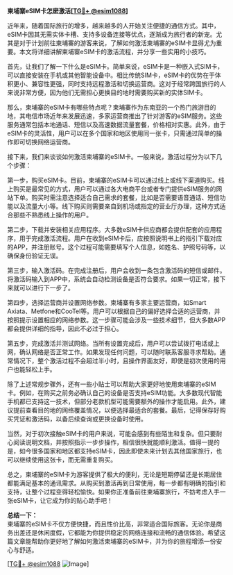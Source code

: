 **柬埔寨eSIM卡怎麽激活[[TG💪+ @esim1088](https://t.me/s/esim1088)]**

近年来，随着国际旅行的增多，越来越多的人开始关注便捷的通信方式。其中，eSIM卡因其无需实体卡槽、支持多设备连接等优点，逐渐成为旅行者的新宠。尤其是对于计划前往柬埔寨的游客来说，了解如何激活柬埔寨的eSIM卡显得尤为重要。本文将详细讲解柬埔寨eSIM卡的激活流程，并分享一些实用的小技巧。

首先，让我们了解一下什么是eSIM卡。简单来说，eSIM卡是一种嵌入式SIM卡，可以直接安装在手机或其他智能设备中。相比传统SIM卡，eSIM卡的优势在于体积更小、兼容性更强，同时支持远程激活和切换运营商。这对于经常跨国旅行的人来说非常方便，因为他们无需担心更换目的地时需要购买新的实体SIM卡。

那么，柬埔寨的eSIM卡有哪些特点呢？柬埔寨作为东南亚的一个热门旅游目的地，其电信市场近年来发展迅速，多家运营商推出了针对游客的eSIM服务。这些服务通常包括本地通话、短信以及高速数据流量套餐，价格相对实惠。此外，由于eSIM卡的灵活性，用户可以在多个国家和地区使用同一张卡，只需通过简单的操作即可切换网络运营商。

接下来，我们来谈谈如何激活柬埔寨的eSIM卡。一般来说，激活过程分为以下几个步骤：

第一步，购买eSIM卡。目前，柬埔寨的eSIM卡可以通过线上或线下渠道购买。线上购买是最常见的方式，用户可以通过各大电商平台或者专门提供eSIM服务的网站下单。购买时需注意选择适合自己需求的套餐，比如是否需要语音通话、短信功能以及流量大小等。线下购买则需要亲自到机场或指定的营业厅办理，这种方式适合那些不熟悉线上操作的用户。

第二步，下载并安装相关应用程序。大多数eSIM卡供应商都会提供配套的应用程序，用于完成激活流程。用户在收到eSIM卡后，应按照说明书上的指引下载对应的APP，并注册账号。这个过程可能需要填写个人信息，如姓名、护照号码等，以确保身份验证无误。

第三步，输入激活码。在完成注册后，用户会收到一条包含激活码的短信或邮件。将激活码输入到APP中，系统会自动检测设备是否符合要求。如果一切正常，接下来就可以进行下一步了。

第四步，选择运营商并设置网络参数。柬埔寨有多家主要运营商，如Smart Axiata、Metfone和CooTel等。用户可以根据自己的偏好选择合适的运营商，并按照提示设置相应的网络参数。这一步骤可能会涉及一些技术细节，但大多数APP都会提供详细的指导，因此不必过于担心。

第五步，完成激活并测试网络。当所有设置完成后，用户可以尝试拨打电话或上网，确认网络是否正常工作。如果发现任何问题，可以随时联系客服寻求帮助。通常情况下，整个激活过程不会超过半小时，且操作界面友好，即使是初次使用的用户也能轻松上手。

除了上述常规步骤外，还有一些小贴士可以帮助大家更好地使用柬埔寨的eSIM卡。例如，在购买之前务必确认自己的设备是否支持eSIM功能。大多数现代智能手机都已支持这一技术，但部分老款机型可能需要额外的操作才能启用。此外，建议提前查看目的地的网络覆盖情况，以便选择最适合的套餐。最后，记得保存好购买凭证和激活码，以备后续查询或更换设备时使用。

当然，对于初次接触eSIM卡的用户来说，可能会感到有些陌生和复杂。但只要耐心阅读说明文档，并按照指示一步步操作，相信很快就能顺利激活。值得一提的是，如今很多国家和地区都支持eSIM卡，因此即使未来计划去其他国家旅行，也可以继续使用这张卡，而无需重复购买。

总之，柬埔寨的eSIM卡为游客提供了极大的便利，无论是短期停留还是长期居住都能满足基本的通讯需求。从购买到激活再到日常使用，每一步都有明确的指引和支持，让整个过程变得轻松愉快。如果你正准备前往柬埔寨旅行，不妨考虑入手一张eSIM卡，让它成为你的贴心助手吧！

**总结一下：**  
柬埔寨的eSIM卡不仅方便快捷，而且性价比高，非常适合国际旅客。无论你是商务出差还是休闲度假，它都能为你提供稳定的网络连接和流畅的通信体验。希望这篇文章能帮助你更好地了解如何激活柬埔寨的eSIM卡，并为你的旅程增添一份安心与舒适。

[[TG💪+ @esim1088](https://t.me/s/esim1088) ![Image](https://i.postimg.cc/4NQfJmqS/Snipaste-2025-05-13-00-14-12.png)]